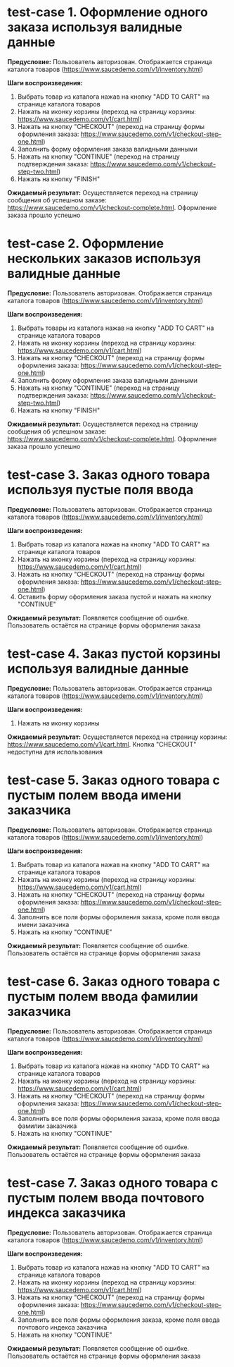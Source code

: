 # **test-case 1. Оформление одного заказа используя валидные данные**

**Предусловие:** Пользователь авторизован. Отображается страница каталога товаров 
(https://www.saucedemo.com/v1/inventory.html)

**Шаги воспроизведения:**
1. Выбрать товар из каталога нажав на кнопку "ADD TO CART" на странице каталога товаров
2. Нажать на иконку корзины (переход на страницу корзины: https://www.saucedemo.com/v1/cart.html)
3. Нажать на кнопку "CHECKOUT" (переход на страницу формы оформления заказа: 
https://www.saucedemo.com/v1/checkout-step-one.html)
4. Заполнить форму оформления заказа валидными данными
5. Нажать на кнопку "CONTINUE" (переход на страницу подтверждения заказа: 
https://www.saucedemo.com/v1/checkout-step-two.html)
6. Нажать на кнопку "FINISH"

**Ожидаемый результат:** Осуществляется переход на страницу сообщения об успешном заказе: 
https://www.saucedemo.com/v1/checkout-complete.html. Оформление заказа прошло успешно


# **test-case 2. Оформление нескольких заказов используя валидные данные**

**Предусловие:** Пользователь авторизован. Отображается страница каталога товаров 
(https://www.saucedemo.com/v1/inventory.html)

**Шаги воспроизведения:**
1. Выбрать товары из каталога нажав на кнопку "ADD TO CART" на странице каталога товаров
2. Нажать на иконку корзины (переход на страницу корзины: https://www.saucedemo.com/v1/cart.html)
3. Нажать на кнопку "CHECKOUT" (переход на страницу формы оформления заказа: 
https://www.saucedemo.com/v1/checkout-step-one.html)
4. Заполнить форму оформления заказа валидными данными
5. Нажать на кнопку "CONTINUE" (переход на страницу подтверждения заказа: 
https://www.saucedemo.com/v1/checkout-step-two.html)
6. Нажать на кнопку "FINISH"

**Ожидаемый результат:** Осуществляется переход на страницу сообщения об успешном заказе: 
https://www.saucedemo.com/v1/checkout-complete.html. Оформление заказа прошло успешно
 

# **test-case 3. Заказ одного товара используя пустые поля ввода**

**Предусловие:** Пользователь авторизован. Отображается страница каталога товаров 
(https://www.saucedemo.com/v1/inventory.html)

**Шаги воспроизведения:**

1. Выбрать товар из каталога нажав на кнопку "ADD TO CART" на странице каталога товаров
2. Нажать на иконку корзины (переход на страницу корзины: https://www.saucedemo.com/v1/cart.html)
3. Нажать на кнопку "CHECKOUT" (переход на страницу формы оформления заказа: 
https://www.saucedemo.com/v1/checkout-step-one.html)
4. Оставить форму оформления заказа пустой и нажать на кнопку "CONTINUE"

**Ожидаемый результат:** Появляется сообщение об ошибке. Пользователь остаётся на странице формы оформления заказа


# **test-case 4. Заказ пустой корзины используя валидные данные**

**Предусловие:** Пользователь авторизован. Отображается страница каталога товаров 
(https://www.saucedemo.com/v1/inventory.html)

**Шаги воспроизведения:**
1. Нажать на иконку корзины

**Ожидаемый результат:** Осуществляется переход на страницу корзины: https://www.saucedemo.com/v1/cart.html. 
Кнопка "CHECKOUT" недоступна для использования


# **test-case 5. Заказ одного товара с пустым полем ввода имени заказчика**

**Предусловие:** Пользователь авторизован. Отображается страница каталога товаров 
(https://www.saucedemo.com/v1/inventory.html)

**Шаги воспроизведения:**

1. Выбрать товар из каталога нажав на кнопку "ADD TO CART" на странице каталога товаров
2. Нажать на иконку корзины (переход на страницу корзины: https://www.saucedemo.com/v1/cart.html)
3. Нажать на кнопку "CHECKOUT" (переход на страницу формы оформления заказа: 
https://www.saucedemo.com/v1/checkout-step-one.html)
4. Заполнить все поля формы оформления заказа, кроме поля ввода имени заказчика
5. Нажать на кнопку "CONTINUE"

**Ожидаемый результат:** Появляется сообщение об ошибке. Пользователь остаётся на странице формы оформления заказа


# **test-case 6. Заказ одного товара с пустым полем ввода фамилии заказчика**

**Предусловие:** Пользователь авторизован. Отображается страница каталога товаров 
(https://www.saucedemo.com/v1/inventory.html)

**Шаги воспроизведения:**

1. Выбрать товар из каталога нажав на кнопку "ADD TO CART" на странице каталога товаров
2. Нажать на иконку корзины (переход на страницу корзины: https://www.saucedemo.com/v1/cart.html)
3. Нажать на кнопку "CHECKOUT" (переход на страницу формы оформления заказа: 
https://www.saucedemo.com/v1/checkout-step-one.html)
4. Заполнить все поля формы оформления заказа, кроме поля ввода фамилии заказчика
5. Нажать на кнопку "CONTINUE"

**Ожидаемый результат:** Появляется сообщение об ошибке. Пользователь остаётся на странице формы оформления заказа


# **test-case 7. Заказ одного товара с пустым полем ввода почтового индекса заказчика**

**Предусловие:** Пользователь авторизован. Отображается страница каталога товаров 
(https://www.saucedemo.com/v1/inventory.html)

**Шаги воспроизведения:**

1. Выбрать товар из каталога нажав на кнопку "ADD TO CART" на странице каталога товаров
2. Нажать на иконку корзины (переход на страницу корзины: https://www.saucedemo.com/v1/cart.html)
3. Нажать на кнопку "CHECKOUT" (переход на страницу формы оформления заказа: 
https://www.saucedemo.com/v1/checkout-step-one.html)
4. Заполнить все поля формы оформления заказа, кроме поля ввода почтового индекса заказчика
5. Нажать на кнопку "CONTINUE"

**Ожидаемый результат:** Появляется сообщение об ошибке. Пользователь остаётся на странице формы оформления заказа